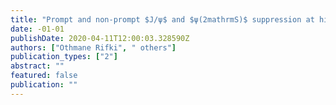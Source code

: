 ```yaml
---
title: "Prompt and non-prompt $J/ψ$ and $ψ(2mathrmS)$ suppression at high transverse momentum in 5.02 TeV Pb+Pb collisions with the ATLAS experiment"
date: -01-01
publishDate: 2020-04-11T12:00:03.328590Z
authors: ["Othmane Rifki", " others"]
publication_types: ["2"]
abstract: ""
featured: false
publication: ""
---
```


